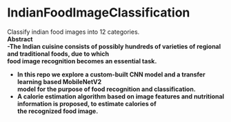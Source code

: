 # IndianFoodImageClassification
Classify indian food images into 12 categories.<br>
<b> Abstract <b> <br>
  -The Indian cuisine consists of possibly hundreds of varieties of regional and traditional foods, due to which <br>
food image recognition becomes an essential task. <br>
  -  In this repo we explore a custom-built CNN model and a transfer learning based MobileNetV2 <br>
model for the purpose of food recognition and classification. <br>
  -  A **calorie estimation** algorithm based on image features and nutritional information is proposed, to estimate calories of <br>
the recognized food image. <br>
